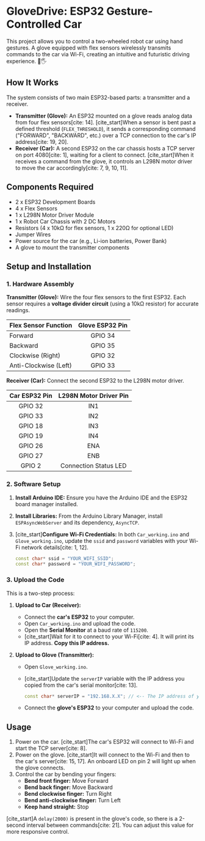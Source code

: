 # GloveDrive: ESP32 Gesture-Controlled Car

This project allows you to control a two-wheeled robot car using hand gestures. A glove equipped with flex sensors wirelessly transmits commands to the car via Wi-Fi, creating an intuitive and futuristic driving experience. 🚗🖐️



## How It Works

The system consists of two main ESP32-based parts: a transmitter and a receiver.

* **Transmitter (Glove):** An ESP32 mounted on a glove reads analog data from four flex sensors[cite: 14]. [cite_start]When a sensor is bent past a defined threshold (`FLEX_THRESHOLD`), it sends a corresponding command ("FORWARD", "BACKWARD", etc.) over a TCP connection to the car's IP address[cite: 19, 20].
* **Receiver (Car):** A second ESP32 on the car chassis hosts a TCP server on port 4080[cite: 1], waiting for a client to connect. [cite_start]When it receives a command from the glove, it controls an L298N motor driver to move the car accordingly[cite: 7, 9, 10, 11].

## Components Required

* 2 x ESP32 Development Boards
* 4 x Flex Sensors
* 1 x L298N Motor Driver Module
* 1 x Robot Car Chassis with 2 DC Motors
* Resistors (4 x 10kΩ for flex sensors, 1 x 220Ω for optional LED)
* Jumper Wires
* Power source for the car (e.g., Li-ion batteries, Power Bank)
* A glove to mount the transmitter components

## Setup and Installation

### 1. Hardware Assembly

**Transmitter (Glove):**
Wire the four flex sensors to the first ESP32. Each sensor requires a **voltage divider circuit** (using a 10kΩ resistor) for accurate readings.

| Flex Sensor Function | Glove ESP32 Pin |
| :------------------- | :-------------: |
| Forward              |     GPIO 34     |
| Backward             |     GPIO 35     |
| Clockwise (Right)    |     GPIO 32     |
| Anti-Clockwise (Left)|     GPIO 33     |



**Receiver (Car):**
Connect the second ESP32 to the L298N motor driver.

| Car ESP32 Pin | L298N Motor Driver Pin |
| :-----------: | :--------------------: |
|    GPIO 32    |          IN1           |
|    GPIO 33    |          IN2           |
|    GPIO 18    |          IN3           |
|    GPIO 19    |          IN4           |
|    GPIO 26    |          ENA           |
|    GPIO 27    |          ENB           |
|    GPIO 2     | Connection Status LED  |

### 2. Software Setup

1.  **Install Arduino IDE:** Ensure you have the Arduino IDE and the ESP32 board manager installed.
2.  **Install Libraries:** From the Arduino Library Manager, install `ESPAsyncWebServer` and its dependency, `AsyncTCP`.
3.  [cite_start]**Configure Wi-Fi Credentials:** In both `Car_working.ino` and `Glove_working.ino`, update the `ssid` and `password` variables with your Wi-Fi network details[cite: 1, 12].

    ```cpp
    const char* ssid = "YOUR_WIFI_SSID";
    const char* password = "YOUR_WIFI_PASSWORD";
    ```

### 3. Upload the Code

This is a two-step process:

1.  **Upload to Car (Receiver):**
    * Connect the **car's ESP32** to your computer.
    * Open `Car_working.ino` and upload the code.
    * Open the **Serial Monitor** at a baud rate of `115200`.
    * [cite_start]Wait for it to connect to your Wi-Fi[cite: 4]. It will print its IP address. **Copy this IP address.**

2.  **Upload to Glove (Transmitter):**
    * Open `Glove_working.ino`.
    * [cite_start]Update the `serverIP` variable with the IP address you copied from the car's serial monitor[cite: 13].

        ```cpp
        const char* serverIP = "192.168.X.X"; // <-- The IP address of your Car ESP32
        ```
    * Connect the **glove's ESP32** to your computer and upload the code.

## Usage

1.  Power on the car. [cite_start]The car's ESP32 will connect to Wi-Fi and start the TCP server[cite: 8].
2.  Power on the glove. [cite_start]It will connect to the Wi-Fi and then to the car's server[cite: 15, 17]. An onboard LED on pin 2 will light up when the glove connects.
3.  Control the car by bending your fingers:
    * **Bend front finger:** Move Forward
    * **Bend back finger:** Move Backward
    * **Bend clockwise finger:** Turn Right
    * **Bend anti-clockwise finger:** Turn Left
    * **Keep hand straight:** Stop

[cite_start]A `delay(2000)` is present in the glove's code, so there is a 2-second interval between commands[cite: 21]. You can adjust this value for more responsive control.
